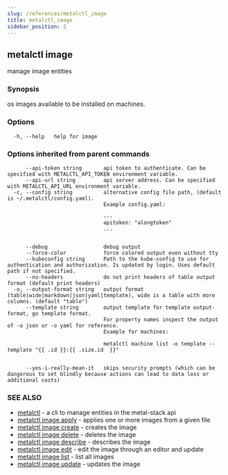 ```yaml
---
slug: /references/metalctl_image
title: metalctl_image
sidebar_position: 2
---
```


## metalctl image

manage image entities

### Synopsis

os images available to be installed on machines.

### Options

```
  -h, --help   help for image
```

### Options inherited from parent commands

```
      --api-token string       api token to authenticate. Can be specified with METALCTL_API_TOKEN environment variable.
      --api-url string         api server address. Can be specified with METALCTL_API_URL environment variable.
  -c, --config string          alternative config file path, (default is ~/.metalctl/config.yaml).
                               Example config.yaml:
                               
                               ---
                               apitoken: "alongtoken"
                               ...
                               
                               
      --debug                  debug output
      --force-color            force colored output even without tty
      --kubeconfig string      Path to the kube-config to use for authentication and authorization. Is updated by login. Uses default path if not specified.
      --no-headers             do not print headers of table output format (default print headers)
  -o, --output-format string   output format (table|wide|markdown|json|yaml|template), wide is a table with more columns. (default "table")
      --template string        output template for template output-format, go template format.
                               For property names inspect the output of -o json or -o yaml for reference.
                               Example for machines:
                               
                               metalctl machine list -o template --template "{{ .id }}:{{ .size.id  }}"
                               
                               
      --yes-i-really-mean-it   skips security prompts (which can be dangerous to set blindly because actions can lead to data loss or additional costs)
```

### SEE ALSO

* [metalctl](./metalctl.md)	 - a cli to manage entities in the metal-stack api
* [metalctl image apply](./metalctl_image_apply.md)	 - applies one or more images from a given file
* [metalctl image create](./metalctl_image_create.md)	 - creates the image
* [metalctl image delete](./metalctl_image_delete.md)	 - deletes the image
* [metalctl image describe](./metalctl_image_describe.md)	 - describes the image
* [metalctl image edit](./metalctl_image_edit.md)	 - edit the image through an editor and update
* [metalctl image list](./metalctl_image_list.md)	 - list all images
* [metalctl image update](./metalctl_image_update.md)	 - updates the image

